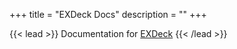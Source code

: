 +++
title = "EXDeck Docs"
description = ""
+++

{{< lead >}}
Documentation for [EXDeck](https://exdeck.jp)
{{< /lead >}}

<!-- ## Features -->
<!-- <div class="row py-3 mb-5">
	<div class="col-md-4">
		<div class="card flex-row border-0">
			<div class="mt-3">
				<span class="fas fa-tachometer-alt fa-2x text-primary"></span>
			</div>
			<div class="card-body pl-2">
				<h5 class="card-title">
					Fast.
				</h5>
				<p class="card-text text-muted">
					Static files generated in less than a second. And served to your visitors just as fast.
				</p>
			</div>
		</div>
	</div>
	<div class="col-md-4">
		<div class="card flex-row border-0">
			<div class="mt-3">
				<span class="fas fa-paint-brush fa-2x text-primary"></span>
			</div>
			<div class="card-body pl-2">
				<h5 class="card-title">
					Minimalistic.
				</h5>
				<p class="card-text text-muted">
					A clean look to keep your user's attention to the content that matters: your documentation.
				</p>
			</div>
		</div>
	</div>
	<div class="col-md-4">
		<div class="card flex-row border-0">
			<div class="mt-3">
				<span class="fas fa-project-diagram fa-2x text-primary"></span>
			</div>
			<div class="card-body pl-2">
				<h5 class="card-title">
					For every project.
				</h5>
				<p class="card-text text-muted">
					Hugo does not require Java, Python or Ruby and is available as a simple binary or through NPM and other package managers.
				</p>
			</div>
		</div>
	</div>
	<div class="col-md-4">
		<div class="card flex-row border-0">
			<div class="mt-3">
				<span class="fas fa-cogs fa-2x text-primary"></span>
			</div>
			<div class="card-body pl-2">
				<h5 class="card-title">
					Automatic.
				</h5>
				<p class="card-text text-muted">
					Folders and files are automatically added in the menu depending on your file and folder structure.
				</p>
			</div>
		</div>
	</div>
	<div class="col-md-4">
		<div class="card flex-row border-0">
			<div class="mt-3">
				<span class="fas fa-search fa-2x text-primary"></span>
			</div>
			<div class="card-body pl-2">
				<h5 class="card-title">
					Full search.
				</h5>
				<p class="card-text text-muted">
					Easily find the content you look for through the search function.
				</p>
			</div>
		</div>
	</div>
	<div class="col-md-4">
		<div class="card flex-row border-0">
			<div class="mt-3">
				<span class="fas fa-code fa-2x text-primary"></span>
			</div>
			<div class="card-body pl-2">
				<h5 class="card-title">
					Code highlighting.
				</h5>
				<p class="card-text text-muted">
					Code highlighting. Include code samples with a copy button. If it’s HTML, you can also render the code.
				</p>
			</div>
		</div>
	</div>
	<div class="col-md-4">
		<div class="card flex-row border-0">
			<div class="mt-3">
				<span class="fas fa-file-code fa-2x text-primary"></span>
			</div>
			<div class="card-body pl-2">
				<h5 class="card-title">
					Useful shortcodes.
				</h5>
				<p class="card-text text-muted">
					Code, buttons, alerts, leads, collapse, panels, images, videos and more.
				</p>
			</div>
		</div>
	</div>
	<div class="col-md-4">
		<div class="card flex-row border-0">
			<div class="mt-3">
				<span class="fas fa-mobile-alt fa-2x text-primary"></span>
			</div>
			<div class="card-body pl-2">
				<h5 class="card-title">
					Built with Bootstrap.
				</h5>
				<p class="card-text text-muted">
					Built with <a href="https://getbootstrap.com" target="_blank">Bootstrap 4</a>. Fully responsive out of the box. Build and style page elements using Bootstrap.
				</p>
			</div>
		</div>
	</div>
	<div class="col-md-4">
		<div class="card flex-row border-0">
			<div class="mt-3">
				<span class="fab fa-font-awesome-flag fa-2x text-primary"></span>
			</div>
			<div class="card-body pl-2">
				<h5 class="card-title">
					Icons.
				</h5>
				<p class="card-text text-muted">
					Packed with <a href="https://fontawesome.com/" target="_blank">Font Awesome</a>. Empower your content with a shit ton of awesome icons.
				</p>
			</div>
		</div>
	</div>
</div> -->

